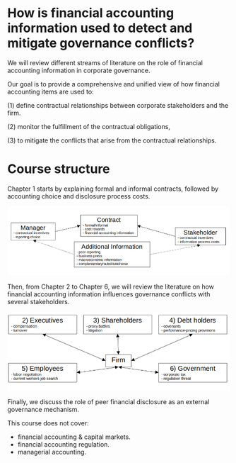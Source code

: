 # How is financial accounting information used to detect and mitigate governance conflicts?

We will review different streams of literature on the role of financial accounting information in corporate governance.

Our goal is to provide a comprehensive and unified view of how financial accounting items are used to:

(1) define contractual relationships between corporate stakeholders and the firm. 

(2) monitor the fulfillment of the contractual obligations,

(3) to mitigate the conflicts that arise from the contractual relationships.

# Course structure

Chapter 1 starts by explaining formal and informal contracts, followed by accounting choice and disclosure process costs.

![alt text](img/diag_0.png) 

Then, from Chapter 2 to Chapter 6, we will review the literature on how financial accounting information influences governance conflicts with several stakeholders.

![alt text](img/diag_1.png)


Finally, we discuss the role of peer financial disclosure as an external governance mechanism.


This course does not cover:
- financial accounting & capital markets.
- financial accounting regulation.
- managerial accounting. 


